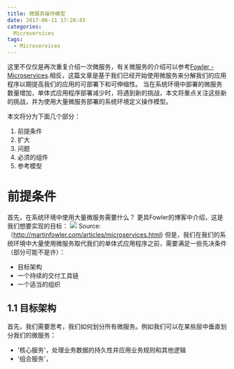 ```yaml
---
title: 微服务操作模型
date: 2017-06-11 17:28:43
categories:
  Microservices
tags: 
  - Microservices
---
```


这里不仅仅是再次重复介绍一次微服务，有关微服务的介绍可以参考[Fowler - Microservices](http://martinfowler.com/articles/microservices.htmlFowler-Microservices).相反，这篇文章是基于我们已经开始使用微服务来分解我们的应用程序以期提高我们的应用的可部署下和可伸缩性。
当在系统环境中部署的微服务数量增加，单体式应用程序部署减少时，将遇到新的挑战，本文将重点关注这些新的挑战，并为使用大量微服务部署的系统环境定义操作模型。

本文将分为下面几个部分：
1. 前提条件
2. 扩大
3. 问题
4. 必须的组件
5. 参考模型

# 前提条件
首先，在系统环境中使用大量微服务需要什么？
更具Fowler的博客中介绍，这是我们想要实现的目标：
![](./microservices-1.png)
Source: （http://martinfowler.com/articles/microservices.html)
但是，我们在我们的系统环境中大量使用微服务取代我们的单体式应用程序之前，需要满足一些先决条件（部分可能不是许）：
- 目标架构
- 一个持续的交付工具链
- 一个适当的组织

## 1.1 目标架构
首先，我们需要思考，我们如何划分所有微服务。例如我们可以在某些层中垂直划分我们的微服务：
- '核心服务'，处理业务数据的持久性并应用业务规则和其他逻辑
- '组合服务'，